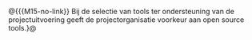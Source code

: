 @{{{M15-no-link}}
Bij de selectie van tools ter ondersteuning van de projectuitvoering geeft de projectorganisatie voorkeur aan open source tools.}@
